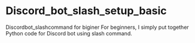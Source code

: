 # Discord_bot_slash_setup_basic
Discordbot_slashcommand for biginer
For beginners, I simply put together Python code for Discord bot using slash command.

